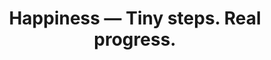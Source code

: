 ---
layout: signup
title: "Happiness — Tiny steps. Real progress."
description: "Join Neurise early access and get science‑backed practices that improve well‑being."
---